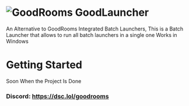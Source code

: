 # <img src="https://media.discordapp.net/attachments/985933983407829032/985934105147494440/NewLogo.png" alt="GoodRooms"> GoodLauncher
An Alternative to GoodRooms Integrated Batch Launchers, This is a Batch Launcher that allows to run all batch launchers in a single one Works in Windows
# Getting Started
Soon When the Project Is Done
### Discord: https://dsc.lol/goodrooms
